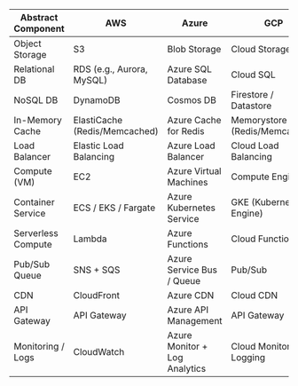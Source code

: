 | Abstract Component     | AWS                         | Azure                        | GCP                           |
|------------------------|-----------------------------|------------------------------|-------------------------------|
| Object Storage         | S3                          | Blob Storage                 | Cloud Storage                 |
| Relational DB          | RDS (e.g., Aurora, MySQL)   | Azure SQL Database           | Cloud SQL                     |
| NoSQL DB               | DynamoDB                    | Cosmos DB                    | Firestore / Datastore         |
| In-Memory Cache        | ElastiCache (Redis/Memcached)| Azure Cache for Redis        | Memorystore (Redis/Memcached) |
| Load Balancer          | Elastic Load Balancing      | Azure Load Balancer          | Cloud Load Balancing          |
| Compute (VM)           | EC2                         | Azure Virtual Machines       | Compute Engine                |
| Container Service      | ECS / EKS / Fargate         | Azure Kubernetes Service     | GKE (Kubernetes Engine)       |
| Serverless Compute     | Lambda                      | Azure Functions              | Cloud Functions               |
| Pub/Sub Queue          | SNS + SQS                   | Azure Service Bus / Queue    | Pub/Sub                       |
| CDN                    | CloudFront                  | Azure CDN                    | Cloud CDN                     |
| API Gateway            | API Gateway                 | Azure API Management         | API Gateway                   |
| Monitoring / Logs      | CloudWatch                  | Azure Monitor + Log Analytics| Cloud Monitoring + Logging    |
